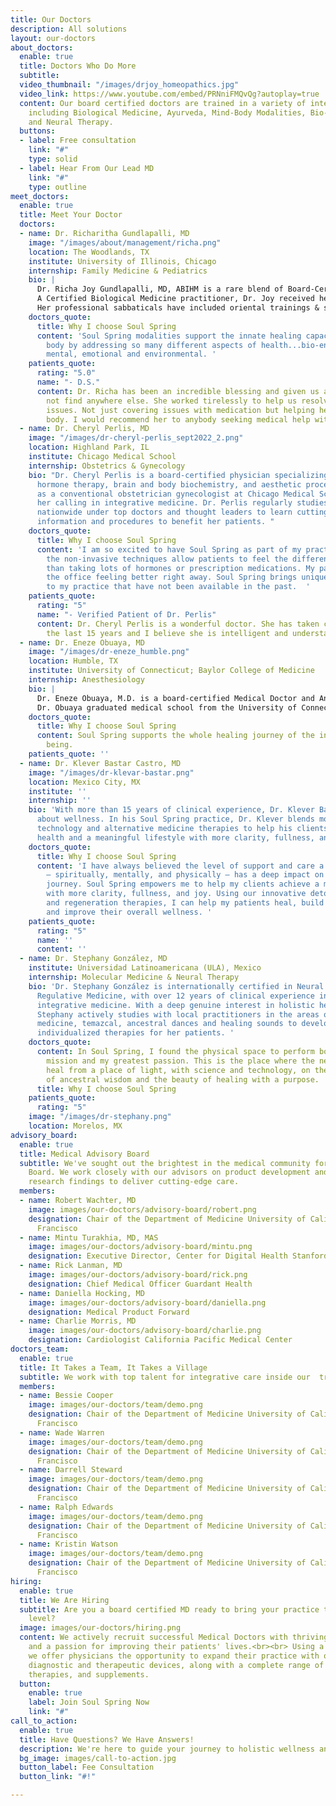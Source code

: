 ```yaml
---
title: Our Doctors
description: All solutions
layout: our-doctors
about_doctors:
  enable: true
  title: Doctors Who Do More
  subtitle: 
  video_thumbnail: "/images/drjoy_homeopathics.jpg"
  video_link: https://www.youtube.com/embed/PRNniFMQvQg?autoplay=true
  content: Our board certified doctors are trained in a variety of integrative disciplines,
    including Biological Medicine, Ayurveda, Mind-Body Modalities, Bio-Energetics
    and Neural Therapy.
  buttons:
  - label: Free consultation
    link: "#"
    type: solid
  - label: Hear From Our Lead MD
    link: "#"
    type: outline
meet_doctors:
  enable: true
  title: Meet Your Doctor
  doctors:
  - name: Dr. Richaritha Gundlapalli, MD
    image: "/images/about/management/richa.png"
    location: The Woodlands, TX
    institute: University of Illinois, Chicago
    internship: Family Medicine & Pediatrics
    bio: |
      Dr. Richa Joy Gundlapalli, MD, ABIHM is a rare blend of Board-Certified Integrative practitioner and expert on Bio Energetics. Dr. Joy studied Family Medicine & Pediatrics at University of Illinois, Chicago where she was also the Chief Resident. She completed her AFMCP Certification from Institute of Functional Medicine and received Advanced Nutrient Therapy (ANT) training for Brain health under Dr. William Walsh.<br/>
      A Certified Biological Medicine practitioner, Dr. Joy received her training in Biological Medicine at Paracelsus Clinic, Switzerland under Dr. Thomas Rau. She has further trained under Dr. Dietrich Klinghardt & Dr. Ralf Oettmeier for specialized therapies. Dr. Joy is also Certified in Bio Energetics & Energy medicine from Wegamed Academy, Germany where she was personally trained under Dr. Peter Mölleney.<br/>
      Her professional sabbaticals have included oriental trainings & study of Acupuncture, Ayurveda, Anthroposophical medicine & related Mind-Body modalities which she effectively blends into her practice.
    doctors_quote:
      title: Why I choose Soul Spring
      content: 'Soul Spring modalities support the innate healing capacity of the
        body by addressing so many different aspects of health...bio-energetic, physical,
        mental, emotional and environmental. '
    patients_quote:
      rating: "5.0"
      name: "- D.S."
      content: Dr. Richa has been an incredible blessing and given us answers we could
        not find anywhere else. She worked tirelessly to help us resolve many different
        issues. Not just covering issues with medication but helping heal the whole
        body. I would recommend her to anybody seeking medical help with any issue.
  - name: Dr. Cheryl Perlis, MD
    image: "/images/dr-cheryl-perlis_sept2022_2.png"
    location: Highland Park, IL
    institute: Chicago Medical School
    internship: Obstetrics & Gynecology
    bio: "Dr. Cheryl Perlis is a board-certified physician specializing in natural
      hormone therapy, brain and body biochemistry, and aesthetic procedures.  \nTrained
      as a conventional obstetrician gynecologist at Chicago Medical School, she found
      her calling in integrative medicine. Dr. Perlis regularly studies and trains
      nationwide under top doctors and thought leaders to learn cutting-edge medical
      information and procedures to benefit her patients. "
    doctors_quote:
      title: Why I choose Soul Spring
      content: 'I am so excited to have Soul Spring as part of my practice because
        the non-invasive techniques allow patients to feel the difference much quicker
        than taking lots of hormones or prescription medications. My patients leave
        the office feeling better right away. Soul Spring brings unique modalities
        to my practice that have not been available in the past.  '
    patients_quote:
      rating: "5"
      name: "- Verified Patient of Dr. Perlis"
      content: Dr. Cheryl Perlis is a wonderful doctor. She has taken care of me for
        the last 15 years and I believe she is intelligent and understands my needs.
  - name: Dr. Eneze Obuaya, MD
    image: "/images/dr-eneze_humble.png"
    location: Humble, TX
    institute: University of Connecticut; Baylor College of Medicine
    internship: Anesthesiology
    bio: |
      Dr. Eneze Obuaya, M.D. is a board-certified Medical Doctor and Anesthesiologist, functional medicine trained practitioner, certified medical intuitive, and energy medicine practitioner. She brings all her experience and expertise together to work harmoniously for health and healing of her patients.<br/>
      Dr. Obuaya graduated medical school from the University of Connecticut and received her Anesthesiology specialty training at Baylor College of Medicine. With her love for movement and the innate intelligence of the physical body, she is a CrossFit trainer and certified yoga instructor, currently practicing Tai Chi and Qigong.
    doctors_quote:
      title: Why I choose Soul Spring
      content: Soul Spring supports the whole healing journey of the individual human
        being.
    patients_quote: ''
  - name: Dr. Klever Bastar Castro, MD
    image: "/images/dr-klevar-bastar.png"
    location: Mexico City, MX
    institute: ''
    internship: ''
    bio: 'With more than 15 years of clinical experience, Dr. Klever Bastar is passionate
      about wellness. In his Soul Spring practice, Dr. Klever blends modern medical
      technology and alternative medicine therapies to help his clients achieve maximum
      health and a meaningful lifestyle with more clarity, fullness, and joy. '
    doctors_quote:
      title: Why I choose Soul Spring
      content: 'I have always believed the level of support and care a patient receives
        – spiritually, mentally, and physically – has a deep impact on their wellness
        journey. Soul Spring empowers me to help my clients achieve a meaningful lifestyle
        with more clarity, fullness, and joy. Using our innovative detoxification
        and regeneration therapies, I can help my patients heal, build resilience,
        and improve their overall wellness. '
    patients_quote:
      rating: "5"
      name: ''
      content: ''
  - name: Dr. Stephany González, MD
    institute: Universidad Latinoamericana (ULA), Mexico
    internship: Molecular Medicine & Neural Therapy
    bio: 'Dr. Stephany González is internationally certified in Neural Therapy and
      Regulative Medicine, with over 12 years of clinical experience in holistic and
      integrative medicine. With a deep genuine interest in holistic healing, Dr.
      Stephany actively studies with local practitioners in the areas of Mexican herbal
      medicine, temazcal, ancestral dances and healing sounds to develop unique and
      individualized therapies for her patients. '
    doctors_quote:
      content: In Soul Spring, I found the physical space to perform both my life
        mission and my greatest passion. This is the place where the new world will
        heal from a place of light, with science and technology, on the shoulders
        of ancestral wisdom and the beauty of healing with a purpose.
      title: Why I choose Soul Spring
    patients_quote:
      rating: "5"
    image: "/images/dr-stephany.png"
    location: Morelos, MX
advisory_board:
  enable: true
  title: Medical Advisory Board
  subtitle: We've sought out the brightest in the medical community for our Medical
    Board. We work closely with our advisors on product development and the latest
    research findings to deliver cutting-edge care.
  members:
  - name: Robert Wachter, MD
    image: images/our-doctors/advisory-board/robert.png
    designation: Chair of the Department of Medicine University of California, San
      Francisco
  - name: Mintu Turakhia, MD, MAS
    image: images/our-doctors/advisory-board/mintu.png
    designation: Executive Director, Center for Digital Health Stanford Medicine
  - name: Rick Lanman, MD
    image: images/our-doctors/advisory-board/rick.png
    designation: Chief Medical Officer Guardant Health
  - name: Daniella Hocking, MD
    image: images/our-doctors/advisory-board/daniella.png
    designation: Medical Product Forward
  - name: Charlie Morris, MD
    image: images/our-doctors/advisory-board/charlie.png
    designation: Cardiologist California Pacific Medical Center
doctors_team:
  enable: true
  title: It Takes a Team, It Takes a Village
  subtitle: We work with top talent for integrative care inside our  trusted ecosystem
  members:
  - name: Bessie Cooper
    image: images/our-doctors/team/demo.png
    designation: Chair of the Department of Medicine University of California, San
      Francisco
  - name: Wade Warren
    image: images/our-doctors/team/demo.png
    designation: Chair of the Department of Medicine University of California, San
      Francisco
  - name: Darrell Steward
    image: images/our-doctors/team/demo.png
    designation: Chair of the Department of Medicine University of California, San
      Francisco
  - name: Ralph Edwards
    image: images/our-doctors/team/demo.png
    designation: Chair of the Department of Medicine University of California, San
      Francisco
  - name: Kristin Watson
    image: images/our-doctors/team/demo.png
    designation: Chair of the Department of Medicine University of California, San
      Francisco
hiring:
  enable: true
  title: We Are Hiring
  subtitle: Are you a board certified MD ready to bring your practice to the next
    level?
  image: images/our-doctors/hiring.png
  content: We actively recruit successful Medical Doctors with thriving practices
    and a passion for improving their patients' lives.<br><br> Using a licensing model,
    we offer physicians the opportunity to expand their practice with our proprietary
    diagnostic and therapeutic devices, along with a complete range of modalities,
    therapies, and supplements.
  button:
    enable: true
    label: Join Soul Spring Now
    link: "#"
call_to_action:
  enable: true
  title: Have Questions? We Have Answers!
  description: We're here to guide your journey to holistic wellness and wellbeing.
  bg_image: images/call-to-action.jpg
  button_label: Fee Consultation
  button_link: "#!"

---
```

